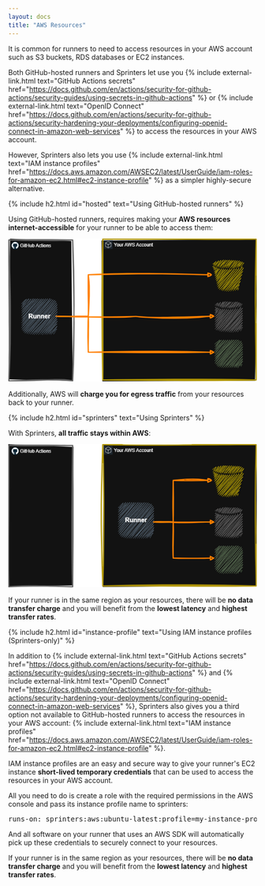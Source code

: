 ```yaml
---
layout: docs
title: "AWS Resources"
---
```


It is common for runners to need to access resources in your AWS account such as S3 buckets, RDS databases or EC2 instances.

Both GitHub-hosted runners and Sprinters let use you {% include external-link.html text="GitHub Actions secrets" href="https://docs.github.com/en/actions/security-for-github-actions/security-guides/using-secrets-in-github-actions" %} or
{% include external-link.html text="OpenID Connect" href="https://docs.github.com/en/actions/security-for-github-actions/security-hardening-your-deployments/configuring-openid-connect-in-amazon-web-services" %} to
access the resources in your AWS account.

However, Sprinters also lets you use {% include external-link.html text="IAM instance profiles" href="https://docs.aws.amazon.com/AWSEC2/latest/UserGuide/iam-roles-for-amazon-ec2.html#ec2-instance-profile" %} as a simpler highly-secure alternative.

{% include h2.html id="hosted" text="Using GitHub-hosted runners" %}

Using GitHub-hosted runners, requires making your **AWS resources internet-accessible** for your runner to be able to access them:

![GitHub-hosted runners](/assets/aws-resources/aws-resources-hosted-runners.png)

Additionally, AWS will **charge you for egress traffic** from your resources back to your runner.

{% include h2.html id="sprinters" text="Using Sprinters" %}

With Sprinters, **all traffic stays within AWS**:

![Sprinters](/assets/aws-resources/aws-resources-sprinters.png)

If your runner is in the same region as your resources, there will be **no data transfer charge** and you will benefit
from the **lowest latency** and **highest transfer rates**.

{% include h2.html id="instance-profile" text="Using IAM instance profiles (Sprinters-only)" %}

In addition to {% include external-link.html text="GitHub Actions secrets" href="https://docs.github.com/en/actions/security-for-github-actions/security-guides/using-secrets-in-github-actions" %} and
{% include external-link.html text="OpenID Connect" href="https://docs.github.com/en/actions/security-for-github-actions/security-hardening-your-deployments/configuring-openid-connect-in-amazon-web-services" %},
Sprinters also gives you a third option not available to GitHub-hosted runners to access the resources in your AWS account: {% include external-link.html text="IAM instance profiles" href="https://docs.aws.amazon.com/AWSEC2/latest/UserGuide/iam-roles-for-amazon-ec2.html#ec2-instance-profile" %}.

IAM instance profiles are an easy and secure way to give your runner's EC2 instance **short-lived temporary credentials**
that can be used to access the resources in your AWS account.

All you need to do is create a role with the required permissions in the AWS console and pass its
instance profile name to sprinters:

<div class="alert alert-info font-monospace p-0 mb-3 position-relative" role="alert">
    <pre class="mb-0 p-2 fs-7">runs-on: sprinters:aws:ubuntu-latest:<span class="fw-bold fst-italic text-warning">profile=my-instance-profile</span></pre>
</div>

And all software on your runner that uses an AWS SDK will automatically pick up these credentials to securely connect
to your resources.

If your runner is in the same region as your resources, there will be **no data transfer charge** and
you will benefit from the **lowest latency** and **highest transfer rates**.
